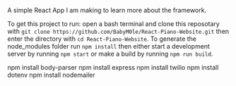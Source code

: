 A simple React App I am making to learn more about the framework.

To get this project to run: open a bash terminal and clone this reposotary with `git clone https://github.com/BabyM0le/React-Piano-Website.git` then enter the directory with `cd React-Piano-Website`. To generate the node_modules folder run `npm install` then either start a development server by running `npm start` or make a build by running `npm run build`.

npm install body-parser
npm install express
npm install twilio
npm install dotenv
npm install nodemailer